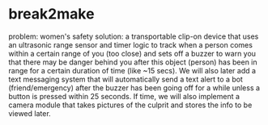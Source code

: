 # break2make
problem: women's safety
solution: a transportable clip-on device that uses an ultrasonic range sensor and timer logic to track when a person comes within a certain range of you (too close) and sets off a buzzer to warn you that there may be danger behind you after this object (person) has been in range for a certain duration of time (like ~15 secs). We will also later add a text messaging system that will automatically send a text alert to a bot (friend/emergency) after the buzzer has been going off for a while unless a button is pressed within 25 seconds. If time, we will also implement a camera module that takes pictures of the culprit and stores the info to be viewed later.

